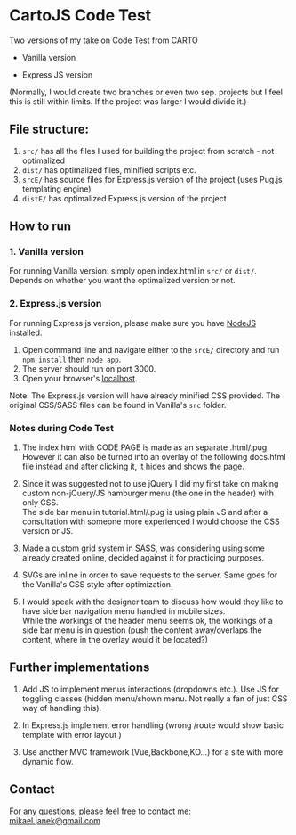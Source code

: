 # CartoJS Code Test
Two versions of my take on Code Test from CARTO
- Vanilla version

- Express JS version


(Normally, I would create two branches or even two sep. projects but I feel this is still within limits. If the project was larger I would divide it.)

## File structure:
1. `src/` has all the files I used for building the project from scratch - not optimalized
2. `dist/` has optimalized files, minified scripts etc.
3. `srcE/` has source files for Express.js version of the project (uses Pug.js templating engine)
4. `distE/` has optimalized Express.js version of the project

## How to run
###  1. Vanilla version
For running Vanilla version: simply open index.html in `src/` or `dist/`.
<br/>Depends on whether you want the optimalized version or not.

### 2. Express.js version 
For running Express.js version, please make sure you have [NodeJS](https://nodejs.org/) installed.
1. Open command line and navigate  either to the `srcE/` directory and run `npm install` then `node app`.<br/>
2. The server should run on port 3000.
3. Open your browser's [localhost](localhost:3000).

Note: The Express.js version will have already minified CSS provided. The original CSS/SASS files can be found in Vanilla's `src` folder.



### Notes during Code Test
1. The index.html with CODE PAGE is made as an separate .html/.pug.<br>
However it can also be turned into an overlay of the following docs.html file instead and after clicking it, it hides and shows the page.

2. Since it was suggested not to use jQuery I did my first take on making custom non-jQuery/JS hamburger menu (the one in the header) with only CSS.<br>
The side bar menu in tutorial.html/.pug is using plain JS and after a consultation with someone more experienced I would choose the CSS version or JS.

3. Made a custom grid system in SASS, was considering using some already created online, decided against it for practicing purposes.

4. SVGs are inline in order to save requests to the server. Same goes for the Vanilla's CSS style after optimization.<br>

5. I would speak with the designer team to discuss how would they like to have side bar navigation menu handled in mobile sizes.<br>
While the workings of the header menu seems ok, the workings of a side bar menu is in question (push the content away/overlaps the content, where in the overlay would it be located?)



## Further implementations
1. Add JS to implement menus interactions (dropdowns etc.). Use JS for toggling classes (hidden menu/shown menu. Not really a fan of just CSS way of handling this).

2. In Express.js implement error handling (wrong /route would show basic template with error layout ) 

3. Use another MVC framework (Vue,Backbone,KO...) for a site with more dynamic flow.

## Contact
For any questions, please feel free to contact me:<br />
<a href="mailto:mikael.janek@gmail.com">mikael.janek@gmail.com</a>
